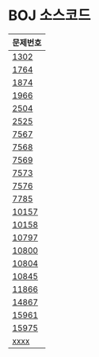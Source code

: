 # BOJ 소스코드

| 문제번호 |
| --------|
| [1302](https://github.com/JungHyeonPark/BOJ/blob/master/1302.cpp) |
| [1764](https://github.com/JungHyeonPark/BOJ/blob/master/1764.cpp) |
| [1874](https://github.com/JungHyeonPark/BOJ/blob/master/1874.cpp) |
| [1966](https://github.com/JungHyeonPark/BOJ/blob/master/1966.cpp) |
| [2504](https://github.com/JungHyeonPark/BOJ/blob/master/2504.cpp) |
| [2525](https://github.com/JungHyeonPark/BOJ/blob/master/2525.cpp) |
| [7567](https://github.com/JungHyeonPark/BOJ/blob/master/7567.cpp) |
| [7568](https://github.com/JungHyeonPark/BOJ/blob/master/7568.cpp) |
| [7569](https://github.com/JungHyeonPark/BOJ/blob/master/7569.cpp) |
| [7573](https://github.com/JungHyeonPark/BOJ/blob/master/7573.cpp) |
| [7576](https://github.com/JungHyeonPark/BOJ/blob/master/7576.cpp) |
| [7785](https://github.com/JungHyeonPark/BOJ/blob/master/7785.cpp) |
| [10157](https://github.com/JungHyeonPark/BOJ/blob/master/10157.cpp) |
| [10158](https://github.com/JungHyeonPark/BOJ/blob/master/10158.cpp) |
| [10797](https://github.com/JungHyeonPark/BOJ/blob/master/10797.cpp) |
| [10800](https://github.com/JungHyeonPark/BOJ/blob/master/10800.cpp) |
| [10804](https://github.com/JungHyeonPark/BOJ/blob/master/10804.cpp) |
| [10845](https://github.com/JungHyeonPark/BOJ/blob/master/10845.cpp) |
| [11866](https://github.com/JungHyeonPark/BOJ/blob/master/11866.cpp) |
| [14867](https://github.com/JungHyeonPark/BOJ/blob/master/14867.cpp) |
| [15961](https://github.com/JungHyeonPark/BOJ/blob/master/15961.cpp) |
| [15975](https://github.com/JungHyeonPark/BOJ/blob/master/15975.cpp) |
| [xxxx](https://github.com/JungHyeonPark/BOJ/blob/master/xxxx.cpp) |
